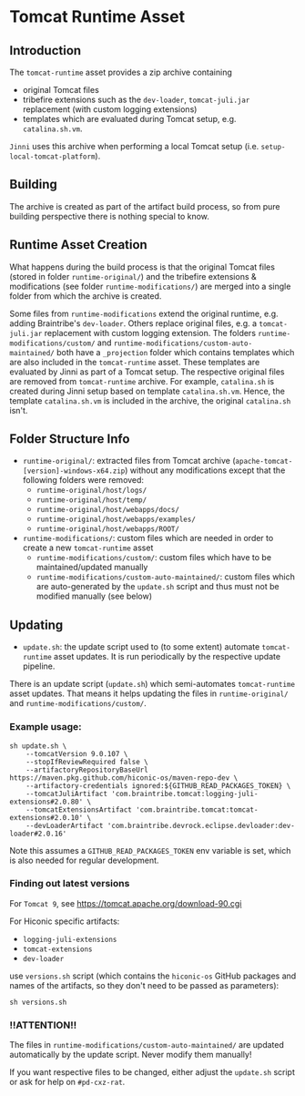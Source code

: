 # Tomcat Runtime Asset

## Introduction
The `tomcat-runtime` asset provides a zip archive containing
- original Tomcat files
- tribefire extensions such as the `dev-loader`, `tomcat-juli.jar` replacement (with custom logging extensions)
- templates which are evaluated during Tomcat setup, e.g. `catalina.sh.vm`.

`Jinni` uses this archive when performing a local Tomcat setup (i.e. `setup-local-tomcat-platform`).

## Building
The archive is created as part of the artifact build process, so from pure building perspective there is nothing special to know.

## Runtime Asset Creation
What happens during the build process is that the original Tomcat files (stored in folder `runtime-original/`) and the tribefire extensions & modifications (see folder `runtime-modifications/`) are merged into a single folder from which the archive is created.

Some files from `runtime-modifications` extend the original runtime, e.g. adding Braintribe's `dev-loader`. Others replace original files, e.g. a `tomcat-juli.jar` replacement with custom logging extension.
The folders `runtime-modifications/custom/` and `runtime-modifications/custom-auto-maintained/` both have a `_projection` folder which contains templates which are also included in the `tomcat-runtime` asset. These templates are evaluated by Jinni as part of a Tomcat setup. The respective original files are removed from `tomcat-runtime` archive.
For example, `catalina.sh` is created during Jinni setup based on template `catalina.sh.vm`. Hence, the template `catalina.sh.vm` is included in the archive, the original `catalina.sh` isn't.

## Folder Structure Info

- `runtime-original/`: extracted files from Tomcat archive (`apache-tomcat-[version]-windows-x64.zip`) without any modifications except that the following folders were removed:
	- `runtime-original/host/logs/`
	- `runtime-original/host/temp/`
	- `runtime-original/host/webapps/docs/`
	- `runtime-original/host/webapps/examples/`
	- `runtime-original/host/webapps/ROOT/`
- `runtime-modifications/`: custom files which are needed in order to create a new `tomcat-runtime` asset
	- `runtime-modifications/custom/`: custom files which have to be maintained/updated manually
	- `runtime-modifications/custom-auto-maintained/`: custom files which are auto-generated by the `update.sh` script and thus must not be modified manually (see below)

## Updating

- `update.sh`: the update script used to (to some extent) automate `tomcat-runtime` asset updates. It is run periodically by the respective update pipeline.


There is an update script (`update.sh`) which semi-automates `tomcat-runtime` asset updates. That means it helps updating the files in `runtime-original/` and `runtime-modifications/custom/`.

### Example usage:

```
sh update.sh \
    --tomcatVersion 9.0.107 \
    --stopIfReviewRequired false \
    --artifactoryRepositoryBaseUrl https://maven.pkg.github.com/hiconic-os/maven-repo-dev \
    --artifactory-credentials ignored:${GITHUB_READ_PACKAGES_TOKEN} \
    --tomcatJuliArtifact 'com.braintribe.tomcat:logging-juli-extensions#2.0.80' \
    --tomcatExtensionsArtifact 'com.braintribe.tomcat:tomcat-extensions#2.0.10' \
    --devLoaderArtifact 'com.braintribe.devrock.eclipse.devloader:dev-loader#2.0.16'
```

Note this assumes a `GITHUB_READ_PACKAGES_TOKEN` env variable is set, which is also needed for regular development.

### Finding out latest versions

For `Tomcat 9`, see https://tomcat.apache.org/download-90.cgi

For Hiconic specific artifacts:
- `logging-juli-extensions`
- `tomcat-extensions`
- `dev-loader`

use `versions.sh` script (which contains the `hiconic-os` GitHub packages and names of the artifacts, so they don't need to be passed as parameters):

```
sh versions.sh
```

### !!ATTENTION!!
The files in `runtime-modifications/custom-auto-maintained/` are updated automatically by the update script. Never modify them manually!

If you want respective files to be changed, either adjust the `update.sh` script or ask for help on `#pd-cxz-rat`.
